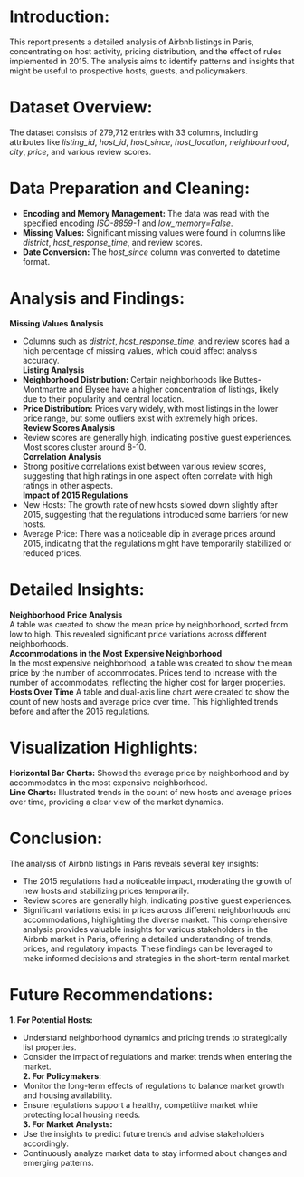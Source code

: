 # Introduction:
This report presents a detailed analysis of Airbnb listings in Paris, concentrating on host activity, pricing distribution, and the effect of rules implemented in 2015. The analysis aims to identify patterns and insights that might be useful to prospective hosts, guests, and policymakers.
# Dataset Overview:
The dataset consists of 279,712 entries with 33 columns, including attributes like *listing_id*, *host_id*, *host_since*, *host_location*, *neighbourhood*, *city*, *price*, and various review scores.
# Data Preparation and Cleaning:
- **Encoding and Memory Management:** The data was read with the specified encoding *ISO-8859-1* and *low_memory=False*.
- **Missing Values:** Significant missing values were found in columns like *district*, *host_response_time*, and review scores.
- **Date Conversion:** The *host_since* column was converted to datetime format.
# Analysis and Findings:
**Missing Values Analysis**
-	Columns such as *district*, *host_response_time*, and review scores had a high percentage of missing values, which could affect analysis accuracy.  
**Listing Analysis**
-	**Neighborhood Distribution:** Certain neighborhoods like Buttes-Montmartre and Elysee have a higher concentration of listings, likely due to their popularity and central location.
-	**Price Distribution:** Prices vary widely, with most listings in the lower price range, but some outliers exist with extremely high prices.  
**Review Scores Analysis**
-	Review scores are generally high, indicating positive guest experiences. Most scores cluster around 8-10.  
**Correlation Analysis**
-	Strong positive correlations exist between various review scores, suggesting that high ratings in one aspect often correlate with high ratings in other aspects.  
**Impact of 2015 Regulations**
-	New Hosts: The growth rate of new hosts slowed down slightly after 2015, suggesting that the regulations introduced some barriers for new hosts.
-	Average Price: There was a noticeable dip in average prices around 2015, indicating that the regulations might have temporarily stabilized or reduced prices.  
# Detailed Insights:
**Neighborhood Price Analysis**  
A table was created to show the mean price by neighborhood, sorted from low to high. This revealed significant price variations across different neighborhoods.  
**Accommodations in the Most Expensive Neighborhood**  
In the most expensive neighborhood, a table was created to show the mean price by the number of accommodates. Prices tend to increase with the number of accommodates, reflecting the higher cost for larger properties.  
**Hosts Over Time**
A table and dual-axis line chart were created to show the count of new hosts and average price over time. This highlighted trends before and after the 2015 regulations.  
# Visualization Highlights:
**Horizontal Bar Charts:** Showed the average price by neighborhood and by accommodates in the most expensive neighborhood.  
**Line Charts:** Illustrated trends in the count of new hosts and average prices over time, providing a clear view of the market dynamics.
# Conclusion:
The analysis of Airbnb listings in Paris reveals several key insights:
-	The 2015 regulations had a noticeable impact, moderating the growth of new hosts and stabilizing prices temporarily.
-	Review scores are generally high, indicating positive guest experiences.
-	Significant variations exist in prices across different neighborhoods and accommodations, highlighting the diverse market.
This comprehensive analysis provides valuable insights for various stakeholders in the Airbnb market in Paris, offering a detailed understanding of trends, prices, and regulatory impacts. These findings can be leveraged to make informed decisions and strategies in the short-term rental market.
# Future Recommendations:
**1.	For Potential Hosts:**
-	Understand neighborhood dynamics and pricing trends to strategically list properties.
-	Consider the impact of regulations and market trends when entering the market.  
**2.	For Policymakers:**
-	Monitor the long-term effects of regulations to balance market growth and housing availability.
-	Ensure regulations support a healthy, competitive market while protecting local housing needs.  
**3.	For Market Analysts:**
-	Use the insights to predict future trends and advise stakeholders accordingly.
-	Continuously analyze market data to stay informed about changes and emerging patterns.
